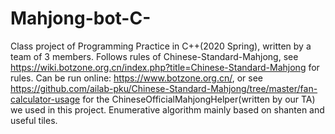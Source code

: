 # Mahjong-bot-C-
Class project of Programming Practice in C++(2020 Spring), written by a team of 3 members.
Follows rules of Chinese-Standard-Mahjong, see https://wiki.botzone.org.cn/index.php?title=Chinese-Standard-Mahjong for rules.
Can be run online: https://www.botzone.org.cn/, or see https://github.com/ailab-pku/Chinese-Standard-Mahjong/tree/master/fan-calculator-usage for the ChineseOfficialMahjongHelper(written by our TA) we used in this project.
Enumerative algorithm mainly based on shanten and useful tiles.
 
